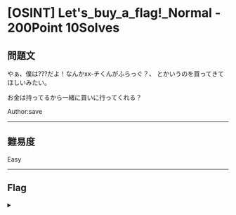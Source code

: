 # [OSINT] Let's_buy_a_flag!_Normal - 200Point 10Solves

## 問題文 

やぁ、僕は???だよ！なんかxx-チくんがふらっぐ？、 とかいうのを買ってきてほしいみたい。

お金は持ってるから一緒に買いに行ってくれる？

Author:save

---

## 難易度

Easy

---

## Flag
<details><summary></summary>

```
ipfctf{xx_1_10v3_y0u_50_much!}
```

</details>